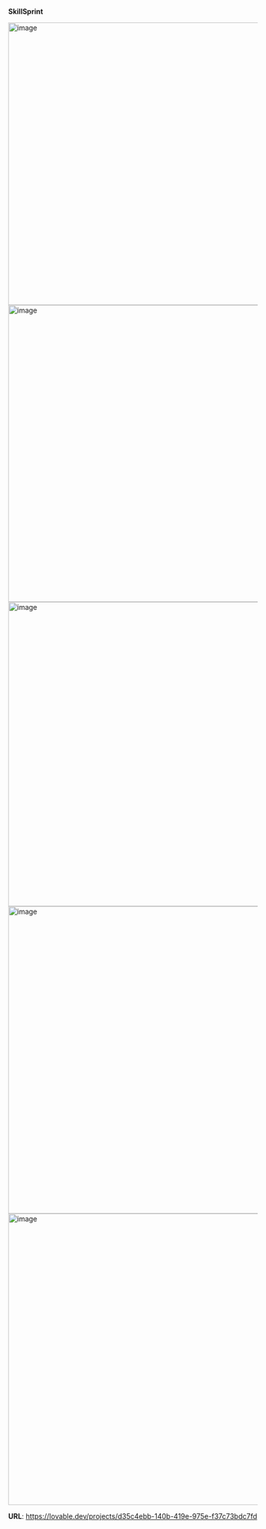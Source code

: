 **SkillSprint**

<img width="570" alt="image" src="https://github.com/user-attachments/assets/8b32d367-0c34-494f-b47d-49f0706c24a4" />
<img width="599" alt="image" src="https://github.com/user-attachments/assets/d66e58e5-0be6-4eb8-900b-a2215d5253b3" />
<img width="614" alt="image" src="https://github.com/user-attachments/assets/d087d63b-8b12-4901-a63c-9ccacd72d336" />
<img width="620" alt="image" src="https://github.com/user-attachments/assets/aea9d1ad-0b24-4f4d-8647-abb211fb8219" />
<img width="588" alt="image" src="https://github.com/user-attachments/assets/f712ef00-60ba-47ad-9361-aef81cb8b4be" />

**URL**: https://lovable.dev/projects/d35c4ebb-140b-419e-975e-f37c73bdc7fd
